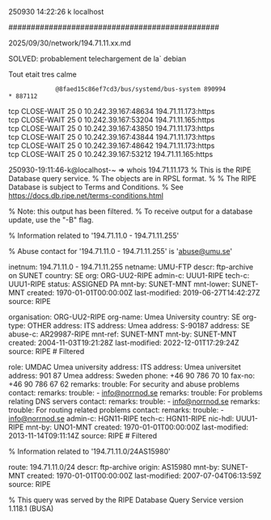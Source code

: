250930
14:22:26
k
localhost

###############################################

2025/09/30/network/194.71.11.xx.md

SOLVED: probablement telechargement de la` debian

Tout etait tres calme

                 @8faed15c86ef7cd3/bus/systemd/bus-system 890994                                                * 887112                   
tcp               CLOSE-WAIT              25                  0                                                                                     10.242.39.167:48634                                     194.71.11.173:https                    
tcp               CLOSE-WAIT              25                  0                                                                                     10.242.39.167:53204                                     194.71.11.165:https                    
tcp               CLOSE-WAIT              25                  0                                                                                     10.242.39.167:43850                                     194.71.11.173:https                    
tcp               CLOSE-WAIT              25                  0                                                                                     10.242.39.167:43844                                     194.71.11.173:https                    
tcp               CLOSE-WAIT              25                  0                                                                                     10.242.39.167:48642                                     194.71.11.173:https                    
tcp               CLOSE-WAIT              25                  0                                                                                     10.242.39.167:53212                                     194.71.11.165:https    

250930-19:11:46-k@localhost-~
=> whois 194.71.11.173
% This is the RIPE Database query service.
% The objects are in RPSL format.
%
% The RIPE Database is subject to Terms and Conditions.
% See https://docs.db.ripe.net/terms-conditions.html

% Note: this output has been filtered.
%       To receive output for a database update, use the "-B" flag.

% Information related to '194.71.11.0 - 194.71.11.255'

% Abuse contact for '194.71.11.0 - 194.71.11.255' is 'abuse@umu.se'

inetnum:        194.71.11.0 - 194.71.11.255
netname:        UMU-FTP
descr:          ftp-archive on SUNET
country:        SE
org:            ORG-UU2-RIPE
admin-c:        UUU1-RIPE
tech-c:         UUU1-RIPE
status:         ASSIGNED PA
mnt-by:         SUNET-MNT
mnt-lower:      SUNET-MNT
created:        1970-01-01T00:00:00Z
last-modified:  2019-06-27T14:42:27Z
source:         RIPE

organisation:   ORG-UU2-RIPE
org-name:       Umea University
country:        SE
org-type:       OTHER
address:        ITS
address:        Umea
address:        S-90187
address:        SE
abuse-c:        AR29987-RIPE
mnt-ref:        SUNET-MNT
mnt-by:         SUNET-MNT
created:        2004-11-03T19:21:28Z
last-modified:  2022-12-01T17:29:24Z
source:         RIPE # Filtered

role:           UMDAC Umea university
address:        ITS
address:        Umea universitet
address:        901 87 Umea
address:        Sweden
phone:          +46 90 786 70 10
fax-no:         +46 90 786 67 62
remarks:        trouble:  For security and abuse problems contact:
remarks:        trouble:      -    info@norrnod.se
remarks:        trouble:  For problems relating DNS servers contact:
remarks:        trouble:      -    info@norrnod.se
remarks:        trouble:  For routing related problems contact:
remarks:        trouble:      -    info@norrnod.se
admin-c:        HGN11-RIPE
tech-c:         HGN11-RIPE
nic-hdl:        UUU1-RIPE
mnt-by:         UNO1-MNT
created:        1970-01-01T00:00:00Z
last-modified:  2013-11-14T09:11:14Z
source:         RIPE # Filtered

% Information related to '194.71.11.0/24AS15980'

route:          194.71.11.0/24
descr:          ftp-archive
origin:         AS15980
mnt-by:         SUNET-MNT
created:        1970-01-01T00:00:00Z
last-modified:  2007-07-04T06:13:59Z
source:         RIPE

% This query was served by the RIPE Database Query Service version 1.118.1 (BUSA)


